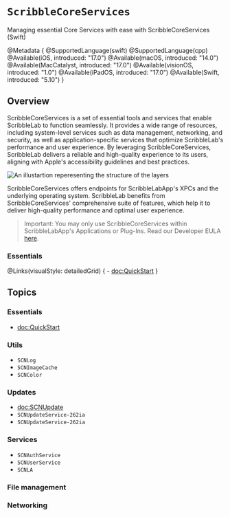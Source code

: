 # ``ScribbleCoreServices``

Managing essential Core Services with ease with ScribbleCoreServices (Swift)

@Metadata {
    @SupportedLanguage(swift) 
    @SupportedLanguage(cpp)
    @Available(iOS, introduced: "17.0")
    @Available(macOS, introduced: "14.0")
    @Available(MacCatalyst, introduced: "17.0")
    @Available(visionOS, introduced: "1.0")
    @Available(iPadOS, introduced: "17.0")
    @Available(Swift, introduced: "5.10")
}

## Overview

ScribbleCoreServices is a set of essential tools and services that enable ScribbleLab to function seamlessly. It provides a wide range of resources, including system-level services such as data management, networking, and security, as well as application-specific services that optimize ScribbleLab's performance and user experience. By leveraging ScribbleCoreServices, ScribbleLab delivers a reliable and high-quality experience to its users, aligning with Apple's accessibility guidelines and best practices.

![An illustartion reperesenting the structure of the layers](layers)

ScribbleCoreServices offers endpoints for ScribbleLabApp's XPCs and the underlying operating system. ScribbleLab benefits from ScribbleCoreServices' comprehensive suite of features, which help it to deliver high-quality performance and optimal user experience.

> Important:
> You may only use ScribbleCoreServices within ScribbleLabApp's Applications or Plug-Ins. Read our Developer EULA [here](https://github.com/ScribbleLabApp/ScribbleLab).

### Essentials

@Links(visualStyle: detailedGrid) {
    - <doc:QuickStart>
}

## Topics

### Essentials

- <doc:QuickStart>

### Utils

- ``SCNLog``
- ``SCNImageCache``
- ``SCNColor``

### Updates

- <doc:SCNUpdate>
- ``SCNUpdateService-262ia``
- ``SCNUpdateService-262ia``

### Services

- ``SCNAuthService``
- ``SCNUserService``
- ``SCNLA``

### File management

### Networking
